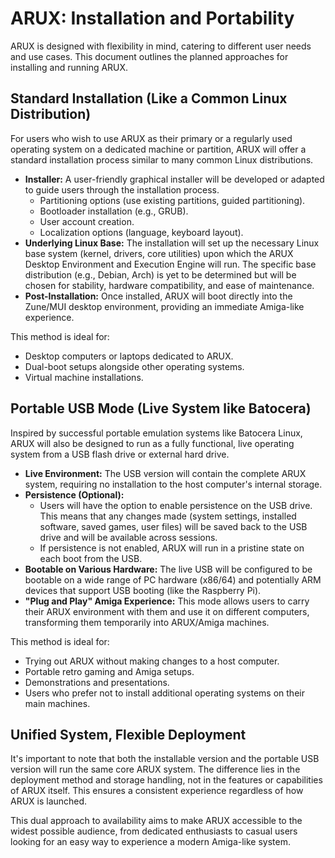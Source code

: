 # ARUX: Installation and Portability

ARUX is designed with flexibility in mind, catering to different user needs and use cases. This document outlines the planned approaches for installing and running ARUX.

## Standard Installation (Like a Common Linux Distribution)

For users who wish to use ARUX as their primary or a regularly used operating system on a dedicated machine or partition, ARUX will offer a standard installation process similar to many common Linux distributions.

*   **Installer:** A user-friendly graphical installer will be developed or adapted to guide users through the installation process.
    *   Partitioning options (use existing partitions, guided partitioning).
    *   Bootloader installation (e.g., GRUB).
    *   User account creation.
    *   Localization options (language, keyboard layout).
*   **Underlying Linux Base:** The installation will set up the necessary Linux base system (kernel, drivers, core utilities) upon which the ARUX Desktop Environment and Execution Engine will run. The specific base distribution (e.g., Debian, Arch) is yet to be determined but will be chosen for stability, hardware compatibility, and ease of maintenance.
*   **Post-Installation:** Once installed, ARUX will boot directly into the Zune/MUI desktop environment, providing an immediate Amiga-like experience.

This method is ideal for:
*   Desktop computers or laptops dedicated to ARUX.
*   Dual-boot setups alongside other operating systems.
*   Virtual machine installations.

## Portable USB Mode (Live System like Batocera)

Inspired by successful portable emulation systems like Batocera Linux, ARUX will also be designed to run as a fully functional, live operating system from a USB flash drive or external hard drive.

*   **Live Environment:** The USB version will contain the complete ARUX system, requiring no installation to the host computer's internal storage.
*   **Persistence (Optional):**
    *   Users will have the option to enable persistence on the USB drive. This means that any changes made (system settings, installed software, saved games, user files) will be saved back to the USB drive and will be available across sessions.
    *   If persistence is not enabled, ARUX will run in a pristine state on each boot from the USB.
*   **Bootable on Various Hardware:** The live USB will be configured to be bootable on a wide range of PC hardware (x86/64) and potentially ARM devices that support USB booting (like the Raspberry Pi).
*   **"Plug and Play" Amiga Experience:** This mode allows users to carry their ARUX environment with them and use it on different computers, transforming them temporarily into ARUX/Amiga machines.

This method is ideal for:
*   Trying out ARUX without making changes to a host computer.
*   Portable retro gaming and Amiga setups.
*   Demonstrations and presentations.
*   Users who prefer not to install additional operating systems on their main machines.

## Unified System, Flexible Deployment

It's important to note that both the installable version and the portable USB version will run the same core ARUX system. The difference lies in the deployment method and storage handling, not in the features or capabilities of ARUX itself. This ensures a consistent experience regardless of how ARUX is launched.

This dual approach to availability aims to make ARUX accessible to the widest possible audience, from dedicated enthusiasts to casual users looking for an easy way to experience a modern Amiga-like system.
